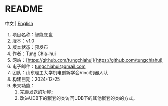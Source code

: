 # README

中文 | [English](README.md) 

1. 项目名称：智能底盘
2. 版本：v1.0
3. 版本状态：预发布
4. 作者：Tung Chia-hui
5. 网站：[https://github.com/tungchiahui](https://github.com/tungchiahui)
6. 电子邮件：tungchiahui@gmail.com
7. 团队：山东理工大学机电创新学会Vinci机器人队
8. 构建日期：2024-12-25
9. 未来功能：
    1. 完善发送的功能;
    2. 改进UDB下的嵌套的类访问UDB下的其他嵌套的类的方式。

